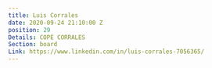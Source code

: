 ```yaml
---
title: Luis Corrales
date: 2020-09-24 21:10:00 Z
position: 29
Details: COPE CORRALES
Section: board
Link: https://www.linkedin.com/in/luis-corrales-7056365/
---
```


